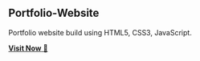 ## Portfolio-Website
Portfolio website build using HTML5, CSS3, JavaScript.

<a href="https://mypersonal-portfolio.vercel.app/" target="_blank">**Visit Now** 🚀</a>



